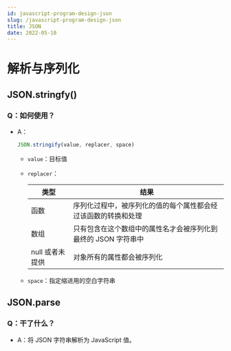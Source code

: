 ```yaml
---
id: javascript-program-design-json
slug: /javascript-program-design-json
title: JSON
date: 2022-05-10
---
```


# 解析与序列化

## JSON.stringfy()

### Q：如何使用？

* A：

  ````javascript
  JSON.stringify(value, replacer, space)
  ````

  * `value`：目标值

  * `replacer`：

    | 类型            | 结果                                                         |
    | --------------- | ------------------------------------------------------------ |
    | 函数            | 序列化过程中，被序列化的值的每个属性都会经过该函数的转换和处理 |
    | 数组            | 只有包含在这个数组中的属性名才会被序列化到最终的 JSON 字符串中 |
    | null 或者未提供 | 对象所有的属性都会被序列化                                   |

  * `space`：指定缩进用的空白字符串


## JSON.parse

### Q：干了什么？

* A：将 JSON 字符串解析为 JavaScript 值。

  